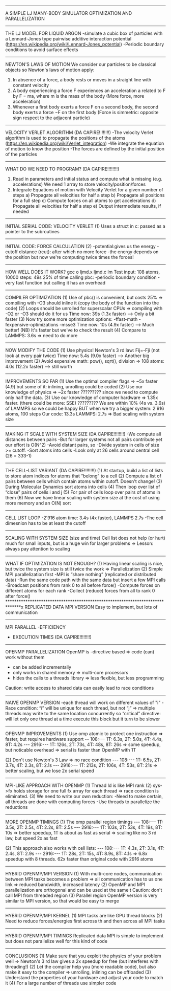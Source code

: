 *******************************************************************************
A SIMPLE LJ MANY-BODY SIMULATOR OPTIMIZATION AND PARALLELIZATION
*******************************************************************************
THE LJ MODEL FOR LIQUID ARGON
-simulate a cubic box of particles with a Lennard-Jones type pairwise additive
 interaction potential
 (https://en.wikipedia.org/wiki/Lennard-Jones_potential)
-Periodic boundary conditions to avoid surface effects
*******************************************************************************
NEWTON'S LAWS OF MOTION
We consider our particles to be classical objects
so Newton's laws of motion apply:
1. In absence of a force, a body rests or moves in a straight line
with constant velocity
2. A body experiencing a force F experiences an acceleration a
related to F by F = ma, where m is the mass of the body
(More force, more acceleration)
3. Whenever a first body exerts a force F on a second body,
the second body exerts a force −F on the first body
(Force is simmetric: opposite sign respect to the adjacent particle)
*******************************************************************************
VELOCITY VERLET ALGORITHM (DA CAPIRE!!!!!!!!)
-The velocity Verlet algorithm is used to propagate the positions of the atoms
 (https://en.wikipedia.org/wiki/Verlet_integration)
-We integrate the equation of motion to know the position
-The forces are defined by the initial position of the particles
******************************************************************************
WHAT DO WE NEED TO PROGRAM? (DA CAPIRE!!!!!!!!)
1. Read in parameters and initial status and compute what is missing
(e.g. accelerations)
We need 1 array to store velocity/position/forces
2. Integrate Equations of motion with Velocity Verlet
for a given number of steps
a) Propagate all velocities for half a step
b) Propagate all positions for a full step
c) Compute forces on all atoms to get accelerations
d) Propagate all velocities for half a step
e) Output intermediate results, if needed
******************************************************************************
INITIAL SERIAL CODE: VELOCITY VERLET (1)
Uses a struct in c: passed as a pointer to the subroutines
******************************************************************************
INITIAL CODE: FORCE CALCULATION (2)
-potential:gives us the energy
-cutoff distance (rcut): after which no more force
-the energy depends on the position
but now we're computing twice times the forces!
******************************************************************************
HOW WELL DOES IT WORK?
gcc ­o ljmd.x ljmd.c ­lm
Test input: 108 atoms, 10000 steps: 49s
25% of time calling pbc:
-periodic boundary condition
-very fast function but calling it has an overhead
******************************************************************************
COMPILER OPTIMIZATION
(1) Use of pbc() is convenient, but costs 25% => compiling with -O3
    should inline it (copy the body of the function into the code)
(2) Loops should be unrolled for superscalar CPUs => compiling with -O2 or -O3
    should do it for us
    Time now: 39s (1.3x faster) --> Only a bit faster
(3) Now try some more optimization options:
    -ffast-math -fexpensive-optimizations -msse3
    Time now: 10s (4.9x faster) --> Much better!
    (NB) It's faster but we've to check the result
(4) Compare to LAMMPS: 3.6s => need to do more
******************************************************************************
NOW MODIFY THE CODE
(1) Use physics! Newton's 3 rd law: Fij=-Fji (not look at every pair twice)
    Time now: 5.4s (9.0x faster) --> Another big improvement
(2) Avoid expensive math: pow(), sqrt(), division
=> 108 atoms: 4.0s (12.2x faster) --> still worth 
******************************************************************************
IMPROVEMENTS SO FAR
(1) Use the optimal compiler flags => ~5x faster (4.9)
but some of it: inlining, unrolling could be coded
(2) Use our knowledge of physics => ~2x faster ?????????
since we need to compute only half the data.
(3) Use our knowledge of computer hardware
=> 1.35x faster. (there could be more: SSE) ?????????
We are within 10% (4s vs. 3.6s) of LAMMPS
so we could be happy
BUT
when we try a bigger system: 2'916 atoms, 100 steps
Our code: 13.3s LAMMPS: 2.7s => Bad scaling with system size
******************************************************************************
MAKING IT SCALE WITH SYSTEM SIZE (DA CAPIRE!!!!!!!!)
-We compute all distances between pairs
-But for larger systems not all pairs contribute yet our effort is O(N^2)
-Avoid distant pairs, so
  -Divide system in cells of size >= cutoff.
  -Sort atoms into cells
  -Look only at 26 cells around central cell
  (26 = 3*3*3-1)
******************************************************************************
THE CELL-LIST VARIANT (DA CAPIRE!!!!!!!!)
(1) At startup, build a list of lists to store atom indices for atoms
that “belong” to a cell
(2) Compute a list of pairs between cells which contain atoms within cutoff.
Doesn't change!
(3) During Molecular Dynamics sort atoms into cells
(4) Then loop over list of “close” pairs of cells i and j
(5) For pair of cells loop over pairs of atoms in them
(6) Now we have linear scaling with system size at the cost of using
more memory and an O(N) sort
******************************************************************************
CELL LIST LOOP
-2'916 atom time: 3.4s (4x faster), LAMMPS 2.7s
-The cell dimesnion has to be at least the cutoff
******************************************************************************
SCALING WITH SYSTEM SIZE (size and time)
Cell list does not help (or hurt) much for small inputs,
but is a huge win for larger problems
=> Lesson: always pay attention to scaling

******************************************************************************
WHAT IF OPTIMIZATION IS NOT ENOUGH?
(1) Having linear scaling is nice, but twice the system size is still
twice the work => Parallelization
(2) Simple MPI parallelization first
 -MPI is “share nothing” (replicated or distributed data)
 -Run the same code path with the same data
but insert a few MPI calls
  -Broadcast positions from rank 0 to all before force()
  -Compute forces on different atoms for each rank
  -Collect (reduce) forces from all to rank 0 after force()
******************************************************************************x
REPLICATED DATA MPI VERSION
Easy to implement, but lots of communication
******************************************************************************
MPI PARALLEL
-EFFICIENCY
- EXECUTION TIMES
(DA CAPIRE!!!!!!!!)
******************************************************************************
OPENMP PARALLELIZATION
OpenMP is
-directive based => code (can) work without them
- can be added incrementally
- only works in shared memory => multi-core processors
- hides the calls to a threads library => less flexible, but less programming

Caution: write access to shared data can easily lead to race conditions
******************************************************************************
NAIVE OPENMP VERSION
-each thread will work on different values of "i"
-Race condition: “i” will be unique for each thread, but not “j”
=> multiple threads may write to the same location concurrently
so
“critical” directive: will let only one thread at a time execute this block
but it turn to be slower
******************************************************************************
OPENMP IMPROVEMENTS
(1) Use omp atomic to protect one instruction
=> faster, but requires hardware support
-- 108:---
1T: 6.3s,
2T: 5.0s,
4T: 4.4s,
8T: 4.2s
--- 2916:---
1T: 126s,
2T: 73s,
4T: 48s,
8T: 26s
=> some speedup, but noticable overhead
=> serial is faster than OpenMP with 1T

(2) Don't use Newton's 3 Law => no race condition
--- 108:---
1T: 6.5s,
2T: 3.7s,
4T: 2.3s,
8T: 2.1s
--- 2916:---
1T: 213s,
2T: 106s,
4T: 53s,
8T: 21s
=> better scaling, but we lose 2x serial speed
******************************************************************************
MPI-LIKE APPROACH WITH OPENMP
(1) Thread Id is like MPI rank
(2) sys->fx holds storage for one full fx array for each thread
    => race condition is eliminated.
(3) We need to write our own reduction:
 -Need to make certain, all threads are done with computing forces
 -Use threads to parallelize the reductions
******************************************************************************
MORE OPENMP TIMINGS
(1) The omp parallel region timings
--- 108:---
1T: 3.5s,
2T: 2.5s,
4T: 2.2s,
8T: 2.5s
--- 2916:---
1T: 103s,
2T: 53s,
4T: 19s,
8T: 10s
=> better speedup, 1T is about as fast as serial
=> scaling like no 3 rd law, but speed 2x as fast

(2) This approach also works with cell lists:
--- 108:---
1T: 4.3s,
2T: 3.1s,
4T: 2.4s,
8T: 2.9s
--- 2916:---
1T: 28s,
2T: 15s,
4T: 8.9s,
8T: 4.1s
=> 6.8x speedup with 8 threads.
62x faster than original code with 2916 atoms
******************************************************************************
HYBRID OPENMP/MPI VERSION
(1) With multi-core nodes, communication between MPI tasks becomes a problem
=> all communication has to us one link
=> reduced bandwidth, increased latency
(2) OpenMP and MPI parallelization are orthogonal and can be used at the same t
Caution: don't call MPI from threaded region
(3) Parallel region OpenMP version is very similar to MPI version,
so that would be easy to merge
******************************************************************************
HYBRID OPENMP/MPI KERNEL
(1) MPI tasks are like GPU thread blocks
(2) Need to reduce forces/energies first across th and then across all MPI tasks
******************************************************************************
HYBRID OPENMP/MPI TIMINGS
Replicated data MPI is simple to implement
but does not parallelize well for this kind of code
******************************************************************************
CONCLUSIONS
(1) Make sure that you exploit the physics of your problem well
=> Newton's 3 rd law gives a 2x speedup for free
(but interferes with threading!)
(2) Let the compiler help you (more readable code), but also make it easy
to the compiler
=> unrolling, inlining can be offloaded
(3) Understand the properties of your hardware and adjust your code to match it
(4) For a large number of threads use simpler code